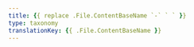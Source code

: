 ```yaml
---
title: {{ replace .File.ContentBaseName `-` ` ` }}
type: taxonomy
translationKey: {{ .File.ContentBaseName }}
---
```


